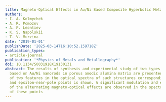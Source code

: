 ```yaml
---
title: Magneto-Optical Effects in Au/Ni Based Composite Hyperbolic Metamaterials
authors:
- I. A. Kolmychek
- A. R. Pomozov
- A. P. Leontiev
- K. S. Napolskii
- T. V. Murzina
date: '2019-01-01'
publishDate: '2025-03-14T16:10:52.159718Z'
publication_types:
- article-journal
publication: '*Physics of Metals and Metallography*'
doi: 10.1134/S0031918X19130131
abstract: The results of synthesis and experimental study of two types of nanocomposites
  based on Au/Ni nanorods in porous anodic alumina matrix are presented. The existence
  of two features in the optical spectra of such structures corresponding epsilon-near-zero
  and epsilon-near-pole points is shown. A significant modulation and enhancement
  of the alternating magneto-optical effects are observed in the spectral vicinity
  of these points
---
```

